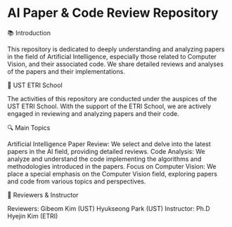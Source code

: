 # AI Paper & Code Review Repository  

📚 Introduction  

This repository is dedicated to deeply understanding and analyzing papers in the field of Artificial Intelligence, especially those related to Computer Vision, and their associated code. We share detailed reviews and analyses of the papers and their implementations.
<br>

🏫 UST ETRI School

The activities of this repository are conducted under the auspices of the UST ETRI School. With the support of the ETRI School, we are actively engaged in reviewing and analyzing papers and their code.




🔍 Main Topics

Artificial Intelligence Paper Review: We select and delve into the latest papers in the AI field, providing detailed reviews.
Code Analysis: We analyze and understand the code implementing the algorithms and methodologies introduced in the papers.
Focus on Computer Vision: We place a special emphasis on the Computer Vision field, exploring papers and code from various topics and perspectives.




📌 Reviewers & Instructor

Reviewers:
Gibeom Kim (UST)
Hyukseong Park (UST)
Instructor:
Ph.D Hyejin Kim (ETRI)
